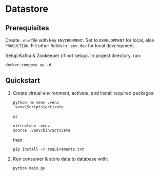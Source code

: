 # Datastore

## Prerequisites

Create `.env` file with key `ENVIRONMENT`. Set to `DEVELOPMENT` for local, else `PRODUCTION`. Fill other fields in `.env.dev` for local development.

Setup Kafka & Zookeeper (if not setup). In project directory, run: 
```
docker-compose up -d
```

## Quickstart
1. Create virtual environment, activate, and install required packages:

    ```
    python -m venv .venv
    .venv\Scripts\activate
    ```
    or
    ```
    virtualenv .venv
    source .venv/bin/activate
    ```
    then
    ```
    pip install -r requirements.txt
    ```

2. Run consumer & store data to database with:

    ```
    python main.py
    ```